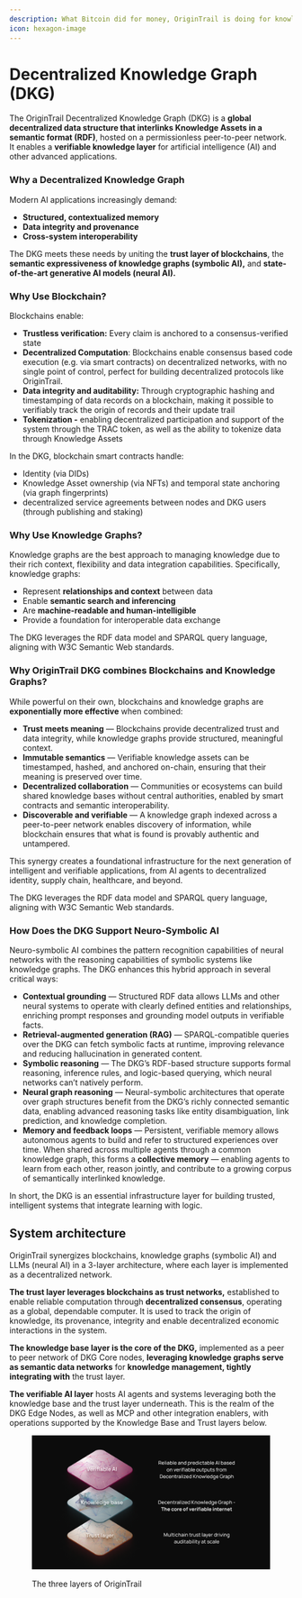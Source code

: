 ```yaml
---
description: What Bitcoin did for money, OriginTrail is doing for knowledge
icon: hexagon-image
---
```


# Decentralized Knowle﻿dge Graph (DKG)

The OriginTrail Decentralized Knowledge Graph (DKG) is a **global decentralized data structure that interlinks Knowledge Assets in a semantic format (RDF)**, hosted on a permissionless peer-to-peer network. It enables a **verifiable knowledge layer** for artificial intelligence (AI) and other advanced applications.

### Why a Decentralized Knowledge Graph

Modern AI applications increasingly demand:

* **Structured, contextualized memory**
* **Data integrity and provenance**
* **Cross-system interoperability**

The DKG meets these needs by uniting the **trust layer of blockchains**, the **semantic expressiveness of knowledge graphs (symbolic AI),** and **state-of-the-art generative AI models (neural AI).**

### Why Use Blockchain?

Blockchains enable:

* **Trustless verification:** Every claim is anchored to a consensus-verified state
* **Decentralized Computation**: Blockchains enable consensus based code execution (e.g. via smart contracts) on decentralized networks, with no single point of control, perfect for building decentralized protocols like OriginTrail.
* **Data integrity and auditability:** Through cryptographic hashing and timestamping of data records on a blockchain, making it possible to verifiably track the origin of records and their update trail
* **Tokenization -** enabling decentralized participation and support of the system through the TRAC token, as well as the ability to tokenize data through Knowledge Assets

In the DKG, blockchain smart contracts handle:

* Identity (via DIDs)
* Knowledge Asset ownership (via NFTs) and temporal state anchoring (via graph fingerprints)
* decentralized service agreements between nodes and DKG users (through publishing and staking)

### Why Use Knowledge Graphs?

Knowledge graphs are the best approach to managing knowledge due to their rich context, flexibility and data integration capabilities. Specifically, knowledge graphs:

* Represent **relationships and context** between data
* Enable **semantic search and inferencing**
* Are **machine-readable and human-intelligible**
* Provide a foundation for interoperable data exchange

The DKG leverages the RDF data model and SPARQL query language, aligning with W3C Semantic Web standards.

### Why OriginTrail DKG combines Blockchains and Knowledge Graphs?

While powerful on their own, blockchains and knowledge graphs are **exponentially more effective** when combined:

* **Trust meets meaning** — Blockchains provide decentralized trust and data integrity, while knowledge graphs provide structured, meaningful context.
* **Immutable semantics** — Verifiable knowledge assets can be timestamped, hashed, and anchored on-chain, ensuring that their meaning is preserved over time.
* **Decentralized collaboration** — Communities or ecosystems can build shared knowledge bases without central authorities, enabled by smart contracts and semantic interoperability.
* **Discoverable and verifiable** — A knowledge graph indexed across a peer-to-peer network enables discovery of information, while blockchain ensures that what is found is provably authentic and untampered.

This synergy creates a foundational infrastructure for the next generation of intelligent and verifiable applications, from AI agents to decentralized identity, supply chain, healthcare, and beyond.

The DKG leverages the RDF data model and SPARQL query language, aligning with W3C Semantic Web standards.

### How Does the DKG Support Neuro-Symbolic AI

Neuro-symbolic AI combines the pattern recognition capabilities of neural networks with the reasoning capabilities of symbolic systems like knowledge graphs. The DKG enhances this hybrid approach in several critical ways:

* **Contextual grounding** — Structured RDF data allows LLMs and other neural systems to operate with clearly defined entities and relationships, enriching prompt responses and grounding model outputs in verifiable facts.
* **Retrieval-augmented generation (RAG)** — SPARQL-compatible queries over the DKG can fetch symbolic facts at runtime, improving relevance and reducing hallucination in generated content.
* **Symbolic reasoning** — The DKG’s RDF-based structure supports formal reasoning, inference rules, and logic-based querying, which neural networks can’t natively perform.
* **Neural graph reasoning** — Neural-symbolic architectures that operate over graph structures benefit from the DKG’s richly connected semantic data, enabling advanced reasoning tasks like entity disambiguation, link prediction, and knowledge completion.
* **Memory and feedback loops** — Persistent, verifiable memory allows autonomous agents to build and refer to structured experiences over time. When shared across multiple agents through a common knowledge graph, this forms a **collective memory** — enabling agents to learn from each other, reason jointly, and contribute to a growing corpus of semantically interlinked knowledge.

In short, the DKG is an essential infrastructure layer for building trusted, intelligent systems that integrate learning with logic.

## System architecture

OriginTrail synergizes blockchains, knowledge graphs (symbolic AI) and LLMs (neural AI) in a 3-layer architecture, where each layer is implemented as a decentralized network.&#x20;

**The trust layer leverages blockchains as trust networks,** established to enable reliable computation through **decentralized consensus**, operating as a global, dependable computer. It is used to track the origin of knowledge, its provenance, integrity and enable decentralized economic interactions in the system.

**The knowledge base layer is the core of the DKG,** implemented as a peer to peer network of DKG Core nodes, **leveraging knowledge graphs serve as semantic data networks** for **knowledge management, tightly integrating with** the trust layer.

**The verifiable AI layer** hosts AI agents and systems leveraging both the knowledge base and the trust layer underneath. This is the realm of the DKG Edge Nodes, as well as MCP and other integration enablers, with operations supported by the Knowledge Base and Trust layers below.

<figure><img src="../.gitbook/assets/Layers-Infographic.png" alt=""><figcaption><p>The three layers of OriginTrail</p></figcaption></figure>
